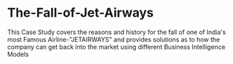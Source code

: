 # The-Fall-of-Jet-Airways
This Case Study covers the reasons and history for the fall of one of India's most Famous Airline-"JETAIRWAYS" and provides solutions as to how the company can get back into the market using different Business Intelligence Models
